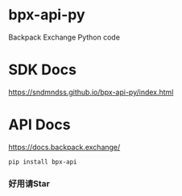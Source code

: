 # bpx-api-py
Backpack Exchange Python code


# SDK Docs
https://sndmndss.github.io/bpx-api-py/index.html


# API Docs
https://docs.backpack.exchange/


`pip install bpx-api`

### 好用请Star


### 

